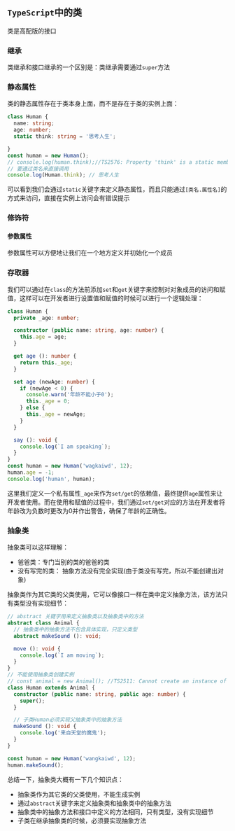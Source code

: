 ## `TypeScript`中的类
类是高配版的接口
### 继承
类继承和接口继承的一个区别是：类继承需要通过`super`方法

### 静态属性
类的静态属性存在于类本身上面，而不是存在于类的实例上面：  
```typescript
class Human {
  name: string;
  age: number;
  static think: string = '思考人生';

}
const human = new Human();
// console.log(human.think);//TS2576: Property 'think' is a static member of type 'Human'
// 要通过类名来直接调用
console.log(Human.think); // 思考人生
```
可以看到我们会通过`static`关键字来定义静态属性，而且只能通过`[类名.属性名]`的方式来访问，直接在实例上访问会有错误提示

### 修饰符

#### 参数属性
参数属性可以方便地让我们在一个地方定义并初始化一个成员

### 存取器
我们可以通过在`class`的方法前添加`set`和`get`关键字来控制对对象成员的访问和赋值，这样可以在开发者进行设置值和赋值的时候可以进行一个逻辑处理：  
```typescript
class Human {
  private _age: number;

  constructor (public name: string, age: number) {
    this.age = age;
  }

  get age (): number {
    return this._age;
  }

  set age (newAge: number) {
    if (newAge < 0) {
      console.warn('年龄不能小于0');
      this._age = 0;
    } else {
      this._age = newAge;
    }
  }

  say (): void {
    console.log(`I am speaking`);
  }
}
const human = new Human('wagkaiwd', 12);
human.age = -1;
console.log('human', human);
```
这里我们定义一个私有属性`_age`来作为`set/get`的依赖值，最终提供`age`属性来让开发者使用。而在使用和赋值的过程中，我们通过`set/get`对应的方法在开发者将年龄改为负数时更改为0并作出警告，确保了年龄的正确性。

### 抽象类
抽象类可以这样理解：  
* 爸爸类：专门当别的类的爸爸的类
* 没有写完的类： 抽象方法没有完全实现(由于类没有写完，所以不能创建出对象)

抽象类作为其它类的父类使用，它可以像接口一样在类中定义抽象方法，该方法只有类型没有实现细节：  
```typescript
// abstract 关键字用来定义抽象类以及抽象类中的方法
abstract class Animal {
  // 抽象类中的抽象方法不包含具体实现，只定义类型
  abstract makeSound (): void;

  move (): void {
    console.log(`I am moving`);
  }
}
// 不能使用抽象类创建实例
// const animal = new Animal(); //TS2511: Cannot create an instance of an abstract class.
class Human extends Animal {
  constructor (public name: string, public age: number) {
    super();
  }

  // 子类Human必须实现父抽象类中的抽象方法
  makeSound (): void {
    console.log('来自天堂的魔鬼');
  }
}

const human = new Human('wangkaiwd', 12);
human.makeSound();
```

总结一下，抽象类大概有一下几个知识点：  
* 抽象类作为其它类的父类使用，不能生成实例
* 通过`abstract`关键字来定义抽象类和抽象类中的抽象方法
* 抽象类中的抽象方法和接口中定义的方法相同，只有类型，没有实现细节
* 子类在继承抽象类的时候，必须要实现抽象方法
